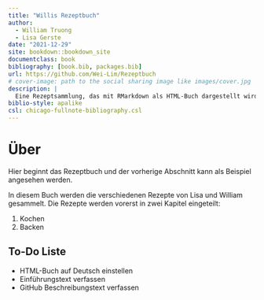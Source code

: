 ```yaml
--- 
title: "Willis Rezeptbuch"
author: 
  - William Truong
  - Lisa Gerste
date: "2021-12-29"
site: bookdown::bookdown_site
documentclass: book
bibliography: [book.bib, packages.bib]
url: https://github.com/Wei-Lim/Rezeptbuch
# cover-image: path to the social sharing image like images/cover.jpg
description: |
  Eine Rezeptsammlung, das mit RMarkdown als HTML-Buch dargestellt wird.
biblio-style: apalike
csl: chicago-fullnote-bibliography.csl
---
```


<!-- # About -->

<!-- This is a _sample_ book written in **Markdown**. You can use anything that Pandoc's Markdown supports; for example, a math equation $a^2 + b^2 = c^2$. -->

<!-- ## Usage  -->

<!-- Each **bookdown** chapter is an .Rmd file, and each .Rmd file can contain one (and only one) chapter. A chapter *must* start with a first-level heading: `# A good chapter`, and can contain one (and only one) first-level heading. -->

<!-- Use second-level and higher headings within chapters like: `## A short section` or `### An even shorter section`. -->

<!-- The `index.Rmd` file is required, and is also your first book chapter. It will be the homepage when you render the book. -->

<!-- ## Render book -->

<!-- You can render the HTML version of this example book without changing anything: -->

<!-- 1. Find the **Build** pane in the RStudio IDE, and -->

<!-- 1. Click on **Build Book**, then select your output format, or select "All formats" if you'd like to use multiple formats from the same book source files. -->

<!-- Or build the book from the R console: -->

<!-- ```{r, eval=FALSE} -->
<!-- bookdown::render_book() -->
<!-- ``` -->

<!-- To render this example to PDF as a `bookdown::pdf_book`, you'll need to install XeLaTeX. You are recommended to install TinyTeX (which includes XeLaTeX): <https://yihui.org/tinytex/>. -->

<!-- ## Preview book -->

<!-- As you work, you may start a local server to live preview this HTML book. This preview will update as you edit the book when you save individual .Rmd files. You can start the server in a work session by using the RStudio add-in "Preview book", or from the R console: -->

<!-- ```{r eval=FALSE} -->
<!-- bookdown::serve_book() -->
<!-- ``` -->


<!-- ```{r include=FALSE} -->
<!-- # automatically create a bib database for R packages -->
<!-- knitr::write_bib(c( -->
<!--   .packages(), 'bookdown', 'knitr', 'rmarkdown' -->
<!-- ), 'packages.bib') -->
<!-- ``` -->



# Über 

Hier beginnt das Rezeptbuch und der vorherige Abschnitt kann als Beispiel angesehen werden.

In diesem Buch werden die verschiedenen Rezepte von Lisa und William gesammelt. Die Rezepte werden vorerst in zwei Kapitel eingeteilt: 

1. Kochen
2. Backen


## To-Do Liste

- HTML-Buch auf Deutsch einstellen
- Einführungstext verfassen
- GitHub Beschreibungstext verfassen
